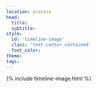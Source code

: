 ```yaml
---
location: process
head:
  title:
  subtitle:
style:
  id: 'timeline-image'
  class: 'text-center contained'
  font_color:
theme:
tags:
---
```

{% include timeline-image.html %}
